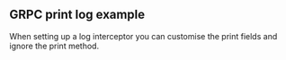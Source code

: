 ## GRPC print log example
   
When setting up a log interceptor you can customise the print fields and ignore the print method. 
